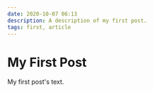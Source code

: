 ```yaml
---
date: 2020-10-07 06:13
description: A description of my first post.
tags: first, article
---
```

# My First Post

My first post's text.